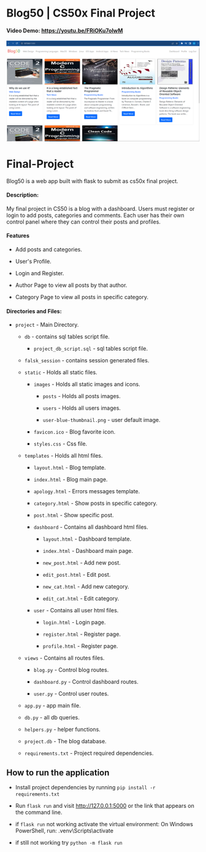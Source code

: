 
# Blog50 | CS50x Final Project

#### Video Demo: <https://youtu.be/FRiOKu7olwM>
[![YouTube Video](https://github.com/hanibashir/blog50/blob/main/static/blog50-thumbnail.png)](https://youtu.be/FRiOKu7olwM)

# Final-Project

Blog50 is a web app built with flask to submit as cs50x final project.

#### Description:
My final project in CS50 is a blog with a dashboard. Users must register or login to add posts, categories and comments. Each user has their own control panel where they can control their posts and profiles.

#### Features
* Add posts and categories.

* User's Profile.

* Login and Register.

* Author Page to view all posts by that author.

* Category Page to view all posts in specific category.



#### Directories and Files:



-  `project` - Main Directory.

	-  `db` - contains sql tables script file.

		-  `project_db_script.sql` - sql tables script file.

	-  `falsk_session` - contains session generated files.

	-  `static` - Holds all static files.

		-  `images` - Holds all static images and icons.

			-  `posts` - Holds all posts images.

			-  `users` - Holds all users images.

			-  `user-blue-thumbnail.png` - user default image.

		-  `favicon.ico` - Blog favorite icon.

		-  `styles.css` - Css file.

	-  `templates` - Holds all html files.

		-  `layout.html` - Blog template.

		-  `index.html` - Blog main page.

		-  `apology.html` - Errors messages template.

		-  `category.html` - Show posts in specific category.

		-  `post.html` - Show specific post.

		-  `dashboard` - Contains all dashboard html files.

			-  `layout.html` - Dashboard template.

			-  `index.html` - Dashboard main page.

			-  `new_post.html` - Add new post.

			-  `edit_post.html` - Edit post.

			-  `new_cat.html` - Add new category.

			-  `edit_cat.html` - Edit category.

		-  `user` - Contains all user html files.

			-  `login.html` - Login page.

			-  `register.html` - Register page.

			-  `profile.html` - Register page.

	-  `views` - Contains all routes files.

		-  `blog.py` - Control blog routes.

		-  `dashboard.py` - Control dashboard routes.

		-  `user.py` - Control user routes.

	-  `app.py` - app main file.

	-  `db.py` - all db queries.

	-  `helpers.py` - helper functions.

	-  `project.db` - The blog database.

	-  `requirements.txt` - Project required dependencies.




## How to run the application

* Install project dependencies by running `pip install -r requirements.txt`

* Run `flask run` and visit http://127.0.0.1:5000 or the link that appears on the command line.
* if `flask run` not working activate the virtual environment:
	On Windows PowerShell, run:
	.venv\Scripts\activate
* if still not working try `python -m flask run`
